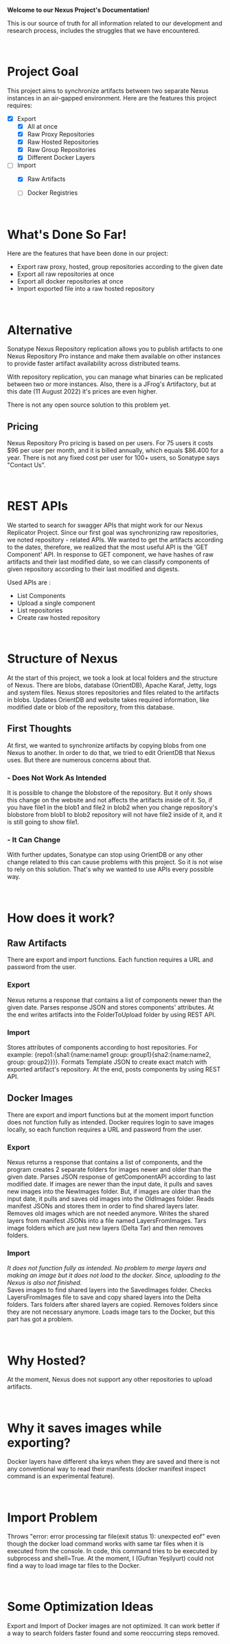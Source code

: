 **Welcome to our Nexus Project's Documentation!**&#x20;

This is our source of truth for all information related to our development and research process, includes the struggles that we have encountered.


<br>

# Project Goal

This project aims to synchronize artifacts between two separate Nexus instances in an air-gapped environment.  Here are the features this project requires:

- [x] Export
  - [x] All at once
  - [x] Raw Proxy Repositories
  - [x] Raw Hosted Repositories
  - [x] Raw Group Repositories
  - [x] Different Docker Layers
- [ ] Import
  - [x] Raw Artifacts
  - [ ] Docker Registries


<br>

# What's Done So Far!

Here are the features that have been done in our project:

- Export raw proxy, hosted, group repositories according to the given date
- Export all raw repositories at once
- Export all docker repositories at once
- Import exported file into a raw hosted repository


<br>

# Alternative

Sonatype Nexus Repository replication allows you to publish artifacts to one Nexus Repository Pro instance and make them available on other instances to provide faster artifact availability across distributed teams.

With repository replication, you can manage what binaries can be replicated between two or more instances. Also, there is a JFrog's Artifactory, but at this date (11 August 2022) it's prices are even higher.

There is not any open source solution to this problem yet.

## Pricing

Nexus Repository Pro pricing is based on per users. For 75 users it costs $96 per user per month, and it is billed annually, which equals $86.400 for a year. There is not any fixed cost per user for 100+ users, so Sonatype says "Contact Us".


<br>

# REST APIs

We started to search for swagger APIs that might work for our Nexus Replicator Project.  Since our first goal was synchronizing raw repositories, we noted repository - related APIs. We wanted to get the artifacts according to the dates, therefore, we realized that the most useful API is the 'GET Component' API. In response to GET component, we have hashes of raw artifacts and their last modified date, so we can classify components of given repository according to their last modified and digests.

Used APIs are :&#x20;

- List Components
- Upload a single component
- List repositories
- Create raw hosted repository

<br>

# Structure of Nexus

At the start of this project, we took a look at local folders and the structure of Nexus. There are blobs, database (OrientDB), Apache Karaf, Jetty, logs and system files. Nexus stores repositories and files related to the artifacts in blobs. Updates OrientDB and website takes required information, like modified date or blob of the repository, from this database.


## First Thoughts

At first, we wanted to synchronize artifacts by copying blobs from one Nexus to another. In order to do that, we tried to edit OrientDB that Nexus uses. But there are numerous concerns about that.

### - Does Not Work As Intended

It is possible to change the blobstore of the repository. But it only shows this change on the website and not affects the artifacts inside of it. So, if you have file1 in the blob1 and file2 in blob2 when you change repository's blobstore from blob1 to blob2 repository will not have file2 inside of it, and it is still going to show file1.

### - It Can Change

With further updates, Sonatype can stop using OrientDB or any other change related to this can cause problems with this project. So it is not wise to rely on this solution. That's why we wanted to use APIs every possible way.


<br>

# How does it work?

## Raw Artifacts

There are export and import functions. Each function requires a URL and password from the user. 

### Export

Nexus returns a response that contains a list of components newer than the given date. Parses response JSON and stores components' attributes. At the end writes artifacts into the FolderToUpload folder by using REST API. 

### Import

Stores attributes of components according to host repositories. For example: {repo1:{sha1:{name:name1 group: group1}{sha2:{name:name2, group: group2}}}}. Formats Template JSON to create exact match with exported artifact's repository. At the end, posts components by using REST API.

## Docker Images

There are export and import functions but at the moment import function does not function fully as intended. Docker requires login to save images locally, so each function requires a URL and password from the user. 

### Export

Nexus returns a response that contains a list of components, and the program creates 2 separate folders for images newer and older than the given date. Parses JSON response of getComponentAPI according to last modified date. If images are newer than the input date, it pulls and saves new images into the NewImages folder. But, if images are older than the input date, it pulls and saves old images into the OldImages folder. Reads manifest JSONs and stores them in order to find shared layers later. Removes old images which are not needed anymore. Writes the shared layers from manifest JSONs into a file named LayersFromImages. Tars image folders which are just new layers (Delta Tar) and then removes folders.

### Import

*It does not function fully as intended. No problem to merge layers and making an image but it does not load to the docker. Since, uploading to the Nexus is also not finished.* <br>
Saves images to find shared layers into the SavedImages folder. Checks LayersFromImages file to save and copy shared layers into the Delta folders. Tars folders after shared layers are copied. Removes folders since they are not necessary anymore. Loads image tars to the Docker, but this part has got a problem.

<br>

# Why Hosted?

At the moment, Nexus does not support any other repositories to upload artifacts.

<br>

# Why it saves images while exporting?

Docker layers have different sha keys when they are saved and there is not any conventional way to read their manifests (docker manifest inspect command is an experimental feature). 


<br>

# Import Problem

Throws "error: error processing tar file(exit status 1): unexpected eof" even though the docker load command works with same tar files when it is executed from the console. In code, this command tries to be executed by subprocess and shell=True. At the moment, I (Gufran Yeşilyurt) could not find a way to load image tar files to the Docker.

<br>

# Some Optimization Ideas

Export and Import of Docker images are not optimized. It can work better if a way to search folders faster found and some reoccurring steps removed.
